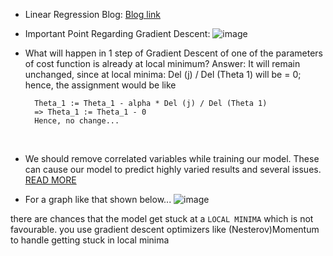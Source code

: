 - Linear Regression Blog:
[Blog link](https://towardsdatascience.com/everything-you-need-to-know-about-linear-regression-b791e8f4bd7a)

- Important Point Regarding Gradient Descent:
![image](https://user-images.githubusercontent.com/76818035/171456982-f6fc06d1-b970-42d9-8379-315058d27b35.png)

- What will happen in 1 step of Gradient Descent of one of the parameters of cost function is already at local minimum?
Answer:
It will remain unchanged, since at local minima: Del (j) / Del (Theta 1) will be = 0;
hence, the assignment would be like 

		
		Theta_1 := Theta_1 - alpha * Del (j) / Del (Theta 1)
		=> Theta_1 := Theta_1 - 0
		Hence, no change...

<br>
		
- We should remove correlated variables while training our model. These can cause our model to predict highly varied results and several issues.
[READ MORE](https://stats.stackexchange.com/questions/4920/can-i-simply-remove-one-of-two-predictor-variables-that-are-highly-linearly-corr)

- For a graph like that shown below...
![image](https://user-images.githubusercontent.com/76818035/171487154-311a3a29-24ea-4673-8e38-fbc06f3cd112.png)

there are chances that the model get stuck at a `LOCAL MINIMA` which is not favourable. 
you use gradient descent optimizers like (Nesterov)Momentum to handle getting stuck in local minima
